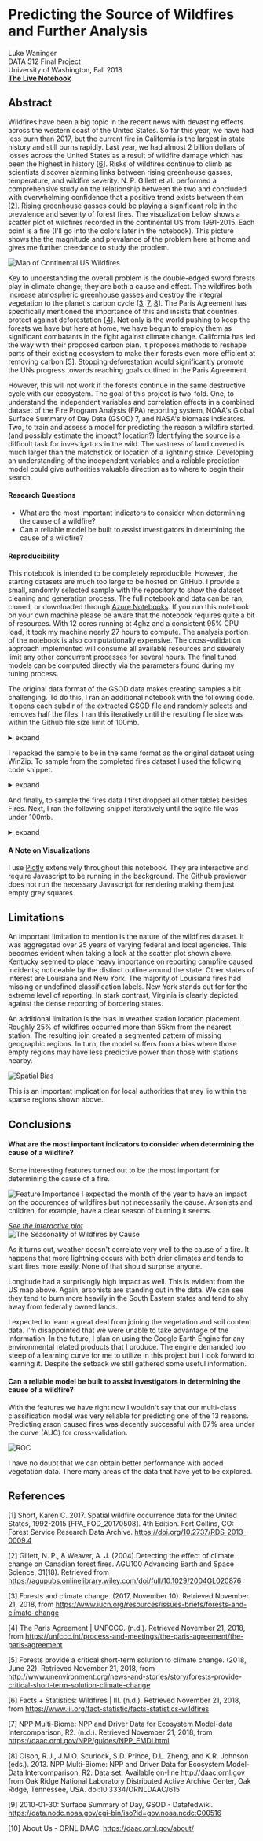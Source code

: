 # Predicting the Source of Wildfires and Further Analysis
Luke Waninger  
DATA 512 Final Project  
University of Washington, Fall 2018  
__[The Live Notebook](https://notebooks.azure.com/lukewaninger/projects/wildfires)__

## Abstract
Wildfires have been a big topic in the recent news with devasting effects across the western coast of the United States. So far this year, we have had less burn than 2017, but the current fire in California is the largest in state history and still burns rapidly. Last year, we had almost 2 billion dollars of losses across the United States as a result of wildfire damage which has been the highest in history [[6](https://www.iii.org/fact-statistic/facts-statistics-wildfires)]. Risks of wildfires continue to climb as scientists discover alarming links between rising greenhouse gasses, temperature, and wildfire severity. N. P. Gillett et al. performed a comprehensive study on the relationship between the two and concluded with overwhelming confidence that a positive trend exists between them [[2](https://agupubs.onlinelibrary.wiley.com/doi/full/10.1029/2004GL020876)]. Rising greenhouse gasses could be playing a significant role in the prevalence and severity of forest fires. The visualization below shows a scatter plot of wildfires recorded in the continental US from 1991-2015. Each point is a fire (I'll go into the colors later in the notebook). This picture shows the the magnitude and prevalance of the problem here at home and gives me further creedance to study the problem.

![Map of Continental US Wildfires](https://github.com/lukeWaninger/hcds-final/blob/master/images/all_fires_map.JPG "Map of Continental US Wildfires")

Key to understanding the overall problem is the double-edged sword forests play in climate change; they are both a cause and effect. The wildfires both increase atmospheric greenhouse gasses and destroy the integral vegetation to the planet's carbon cycle [[3](https://www.iucn.org/resources/issues-briefs/forests-and-climate-change), [7](https://daac.ornl.gov/NPP/guides/NPP_EMDI.html), [8](http://daac.ornl.gov/)]. The Paris Agreement has specifically mentioned the importance of this and insists that countries protect against deforestation [[4](https://unfccc.int/process-and-meetings/the-paris-agreement/the-paris-agreement)]. Not only is the world pushing to keep the forests we have but here at home, we have begun to employ them as significant combatants in the fight against climate change. California has led the way with their proposed carbon plan. It proposes methods to reshape parts of their existing ecosystem to make their forests even more efficient at removing carbon [[5](http://www.unenvironment.org/news-and-stories/story/forests-provide-critical-short-term-solution-climate-change)]. Stopping deforestation would significantly promote the UNs progress towards reaching goals outlined in the Paris Agreement.

However, this will not work if the forests continue in the same destructive cycle with our ecosystem. The goal of this project is two-fold. One, to understand the independent variables and correlation effects in a combined dataset of the Fire Program Analysis (FPA) reporting system, NOAA's Global Surface Summary of Day Data (GSOD) 7, and  NASA's biomass indicators. Two, to train and assess a model for predicting the reason a wildfire started. (and possibly estimate the impact? location?) Identifying the source is a difficult task for investigators in the wild. The vastness of land covered is much larger than the matchstick or location of a lightning strike. Developing an understanding of the independent variables and a reliable prediction model could give authorities valuable direction as to where to begin their search.

#### Research Questions
* What are the most important indicators to consider when determining the cause of a wildfire?
* Can a reliable model be built to assist investigators in determining the cause of a wildfire?

####  Reproducibility
This notebook is intended to be completely reproducible. However, the starting datasets are much too large to be hosted on GitHub. I provide a small, randomly selected sample with the repository to show the dataset cleaning and generation process. The full notebook and data can be ran, cloned, or downloaded through [Azure Notebooks](https://notebooks.azure.com/lukewaninger/projects/wildfires). If you run this notebook on your own machine please be aware that the notebook requires quite a bit of resources. With 12 cores running at 4ghz and a consistent 95% CPU load, it took my machine nearly 27 hours to compute. The analysis portion of the notebook is also computationally expensive. The cross-validation approach implemented will consume all available resources and severely limit any other concurrent processes for several hours. The final tuned models can be computed directly via the parameters found during my tuning process.

The original data format of the GSOD data makes creating samples a bit challenging. To do this, I ran an additional notebook with the following code. It opens each subdir of the extracted GSOD file and randomly selects and removes half the files. I ran this iteratively until the resulting file size was within the Github file size limit of 100mb.

<details><summary>expand</summary>  

```Python
import os

# walk the extracted directory
for dirpath, dirnames, filenames in os.walk('gsod_all_years'):
    
    # process each year
    for sdir in dirnames:
        # randomly select some station files        
        sfiles = os.listdir(os.path.join(dirpath, sdir))
        to_remove = np.random.choice(sfiles, int(len(sfiles)/2))
        
        # remove them
        for f in to_remove:
            try:
                tr = os.path.join('.', dirpath, sdir, f)
                os.remove(tr)
            except FileNotFoundError:
                pass
```    
</details>  
  
I repacked the sample to be in the same format as the original dataset using WinZip. To sample from the completed fires dataset I used the following code snippet.

<details><summary>expand</summary>  
  
```Python
import pandas as pd

# read
df = pd.read_csv('fires_complete.csv')

# sample
df = df.sample(frac=.85)

# write back
df.to_csv('fires_complete.csv', index=None)
```
</details>  
  
And finally, to sample the fires data I first dropped all other tables besides Fires. Next, I ran the following snippet iteratively until the sqlite file was under 100mb.  
  
<details><summary>expand</summary>  

```Python
import sqlite3

# connect
path = os.path.join('FPA_FOD_20170508.sqlite')
conn = sqlite3.connect(path)

# randomly delete some fires
conn.execute("""
  DELETE FROM Fires
  WHERE fod_id IN (
    SELECT fod_id
    FROM Fires 
    ORDER BY RANDOM() 
    LIMIT 100000
  );
""")

# compress the file
conn.execute('VACUUM;')
```  
</details>

#### A Note on Visualizations
I use [Plotly](https://plot.ly/python/) extensively throughout this notebook. They are interactive and require Javascript to be running in the background. The Github previewer does not run the necessary Javascript for rendering making them just empty grey squares.

## Limitations
An important limitation to mention is the nature of the wildfires dataset. It was aggregated over 25 years of varying federal and local agencies. This becomes evident when taking a look at the scatter plot shown above. Kentucky seemed to place heavy importance on reporting campfire caused incidents; noticeable by the distinct outline around the state. Other states of interest are Louisiana and New York. The majority of Louisiana fires had missing or undefined classification labels. New York stands out for for the extreme level of reporting. In stark contrast, Virginia is clearly depicted against the dense reporting of bordering states.

An additional limitation is the bias in weather station location placement. Roughly 25% of wildfires occurred more than 55km from the nearest station. The resulting join created a segmented pattern of missing geographic regions. In turn, the model suffers from a bias where those empty regions may have less predictive power than those with stations nearby.

![Spatial Bias](https://github.com/lukeWaninger/hcds-final/blob/master/images/spatial_bias.JPG "Spatial Bias")

This is an important implication for local authorities that may lie within the sparse regions shown above. 

## Conclusions
####  What are the most important indicators to consider when determining the cause of a wildfire?
Some interesting features turned out to be the most important for determining the cause of a fire.  

![Feature Importance](https://github.com/lukeWaninger/hcds-final/blob/master/images/Rank%20of%20Feature%20Importance.png)
I expected the month of the year to have an impact on the occurences of wildfires but not necessarily the cause. Arsonists and children, for example, have a clear season of burning it seems.

_[See the interactive plot](https://plot.ly/~waninger/30/)_  
![The Seasonality of Wildfires by Cause](https://github.com/lukeWaninger/hcds-final/blob/master/images/The%20Seasonality%20of%20Wildfire%20Causes.png)

As it turns out, weather doesn't correlate very well to the cause of a fire. It happens that more lightning occurs with both drier climates and tends to start fires more easily. None of that should surprise anyone. 

Longitude had a surprisingly high impact as well. This is evident from the US map above. Again, arsonists are standing out in the data. We can see they tend to burn more heavily in the South Eastern states and tend to shy away from federally owned lands.

I expected to learn a great deal from joining the vegetation and soil content data. I'm disappointed that we were unable to take advantage of the information. In the future, I plan on using the Google Earth Engine for any environmental related products that I produce. The engine demanded too steep of a learning curve for me to utilize in this project but I look forward to learning it. Despite the setback we still gathered some useful information. 

#### Can a reliable model be built to assist investigators in determining the cause of a wildfire?
With the features we have right now I wouldn't say that our multi-class classification model was very reliable for predicting one of the 13 reasons. Predicting arson caused fires was decently successful with 87% area under the curve (AUC) for cross-validation.

![ROC](https://github.com/lukeWaninger/hcds-final/blob/master/images/ROC.png)

I have no doubt that we can obtain better performance with added vegetation data. There many areas of the data that have yet to be explored.

## References
[1] Short, Karen C. 2017. Spatial wildfire occurrence data for the United States, 1992-2015 [FPA_FOD_20170508]. 4th Edition. Fort Collins, CO: Forest Service Research Data Archive. https://doi.org/10.2737/RDS-2013-0009.4

[2] Gillett, N. P., & Weaver, A. J. (2004).Detecting the effect of climate change on Canadian forest fires. AGU100 Advancing Earth and Space Science, 31(18). Retrieved from https://agupubs.onlinelibrary.wiley.com/doi/full/10.1029/2004GL020876

[3] Forests and climate change. (2017, November 10). Retrieved November 21, 2018, from https://www.iucn.org/resources/issues-briefs/forests-and-climate-change

[4] The Paris Agreement | UNFCCC. (n.d.). Retrieved November 21, 2018, from https://unfccc.int/process-and-meetings/the-paris-agreement/the-paris-agreement

[5] Forests provide a critical short-term solution to climate change. (2018, June 22). Retrieved November 21, 2018, from http://www.unenvironment.org/news-and-stories/story/forests-provide-critical-short-term-solution-climate-change

[6] Facts + Statistics: Wildfires | III. (n.d.). Retrieved November 21, 2018, from https://www.iii.org/fact-statistic/facts-statistics-wildfires

[7] NPP Multi-Biome: NPP and Driver Data for Ecosystem Model-data Intercomparison, R2. (n.d.). Retrieved November 21, 2018, from https://daac.ornl.gov/NPP/guides/NPP_EMDI.html

[8] Olson, R.J., J.M.O. Scurlock, S.D. Prince, D.L. Zheng, and K.R. Johnson (eds.). 2013. NPP Multi-Biome: NPP and Driver Data for Ecosystem Model-Data Intercomparison, R2. Data set. Available on-line http://daac.ornl.gov from Oak Ridge National Laboratory Distributed Active Archive Center, Oak Ridge, Tennessee, USA. doi:10.3334/ORNLDAAC/615

[9] 2010-01-30: Surface Summary of Day, GSOD - Datafedwiki. https://data.nodc.noaa.gov/cgi-bin/iso?id=gov.noaa.ncdc:C00516

[10] About Us - ORNL DAAC. https://daac.ornl.gov/about/